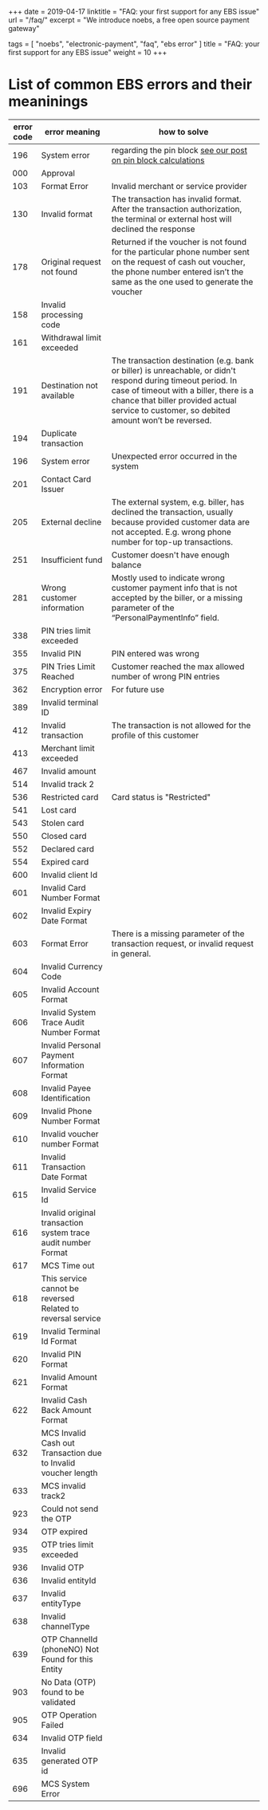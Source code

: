 +++
date = 2019-04-17
linktitle = "FAQ: your first support for any EBS issue"
url = "/faq/"
excerpt = "We introduce noebs, a free open source payment gateway"

tags =  [
	"noebs",
	 "electronic-payment",
     "faq",
     "ebs error"
]
title = "FAQ: your first support for any EBS issue"
weight = 10
+++


# List of common EBS errors and their meaninings

| error code | error meaning | how to solve |
|-------------|---------------|---------------|
| 196 | System error | regarding the pin block [see our post on pin block calculations](/post/pin_block) |
|000|	Approval	|
|103|	Format Error	| Invalid merchant or service provider|
|130| 	Invalid format	| The transaction has invalid format. After the transaction authorization, the terminal or external host will declined the response|
|178|	Original request not found	|Returned if the voucher is not found for the particular phone number sent on the request of cash out voucher, the phone number entered isn’t the same as the one used to generate the voucher  |
|158|	Invalid processing code|	|
|161|	Withdrawal limit exceeded	| |
|191| 	Destination not available|	The transaction destination (e.g. bank or biller) is unreachable, or didn't respond during timeout period. In case of timeout with a biller, there is a chance that biller provided actual service to customer, so debited amount won’t be reversed.|
|194|	Duplicate transaction|	|
|196|	System error	|Unexpected error occurred in the system|
|201|	Contact Card Issuer	|
|205|	External decline	|The external system, e.g. biller, has declined the transaction, usually because provided customer data are not accepted. E.g. wrong phone number for top-up transactions.|
|251|	Insufficient fund	|Customer doesn't have enough balance|
|281|	Wrong customer information	|Mostly used to indicate wrong customer payment info that is not accepted by the biller, or a missing parameter of the “PersonalPaymentInfo” field. |
|338|	PIN tries limit exceeded|	|
|355|	Invalid PIN|	PIN entered was wrong|
|375|	PIN Tries Limit Reached|	Customer reached the max allowed number of wrong PIN entries|
|362|	Encryption error|	For future use|
|389|	Invalid terminal ID|	|
|412|	Invalid transaction	|The transaction is not allowed for the profile of this customer|
|413|	Merchant limit exceeded	| |
|467|	Invalid amount	| |
|514|	Invalid track 2	| |
|536|	Restricted card	| Card status is "Restricted"|
|541|	Lost card	| |
|543|	Stolen card	| |
|550|	Closed card	| |
|552|	Declared card	| |
|554|	Expired card	| |
|600|	Invalid client Id	| |
|601|	Invalid Card Number Format	| |
|602|	Invalid Expiry Date Format	| |
|603|	Format Error |	There is a missing parameter of the transaction request, or invalid request in general.|
|604|	Invalid Currency Code	| | 
|605|	Invalid Account Format	| |
|606|	Invalid System Trace Audit Number Format |	|
|607|	Invalid Personal Payment Information Format	| |
|608|	Invalid Payee Identification	| |
|609|	Invalid Phone Number Format	| |
|610|	Invalid voucher number Format	| |
|611|	Invalid Transaction Date Format	| |
|615|	Invalid Service Id	| |
|616|	Invalid original transaction system trace audit number Format |	|
|617|	MCS Time out	| | 
|618|	This service cannot be reversed	Related to reversal service| |
|619|	Invalid Terminal Id Format	| |
|620|	Invalid PIN Format	| |
|621|	Invalid Amount Format	| |
|622|	Invalid Cash Back Amount Format	| |
|632|	MCS Invalid Cash out Transaction due to Invalid voucher length	| |
|633|	MCS invalid track2|	|
|923|	Could not send the OTP	| |
|934|	OTP expired  	| |
|935|	OTP tries limit exceeded  	| | 
|936|	Invalid  OTP  	| |
|636|	Invalid entityId  	| |
|637|	Invalid entityType  	| |
|638|	Invalid channelType  	| | 
|639|	OTP ChannelId (phoneNO) Not Found for this Entity	| |
|903|	No Data (OTP) found to be validated  	| |
|905|	OTP Operation Failed  	| |
|634|	Invalid OTP field   	| |
|635|	Invalid generated OTP id	| | 
|696|	MCS System Error	| |

